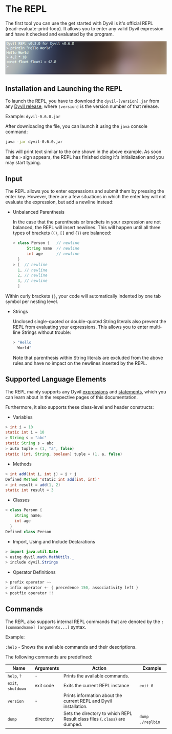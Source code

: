 # The REPL

The first tool you can use the get started with Dyvil is it's official REPL (read-evaluate-print-loop). It allows you to enter any valid Dyvil expression and have it checked and evaluated by the program.

![The REPL](repl-example-1.png)

## Installation and Launching the REPL

To launch the REPL, you have to download the `dyvil-[version].jar` from any [Dyvil release](https://github.com/Dyvil/Dyvil/releases), where `[version]` is the version number of that release.

Example: `dyvil-0.6.0.jar`

After downloading the file, you can launch it using the `java` console command:

```sh
java -jar dyvil-0.6.0.jar
```

This will print text similar to the one shown in the above example. As soon as the `>` sign appears, the REPL has finished doing it's initialization and you may start typing.

## Input

The REPL allows you to enter expressions and submit them by pressing the enter key. However, there are a few situations in which the enter key will not evaluate the expression, but add a newline instead:

- Unbalanced Parenthesis

  In the case that the parenthesis or brackets in your expression are not balanced, the REPL will insert newlines. This will happen until all three types of brackets (`()`, `[]` and `{}`) are balanced:
  
  ```java
  > class Person {   // newline
        String name  // newline
        int age      // newline
    }
  > [  // newline
    1, // newline
    2, // newline
    3, // newline
    ]
  ```
  
 Within curly brackets `{}`, your code will automatically indented by one tab symbol per nesting level.
  
- Strings

  Unclosed single-quoted or double-quoted String literals also prevent the REPL from evaluating your expressions. This allows you to enter multi-line Strings without trouble:

  ```java
  > "Hello
    World"
  ```
  
  Note that parenthesis within String literals are excluded from the above rules and have no impact on the newlines inserted by the REPL.

## Supported Language Elements

The REPL mainly supports any Dyvil [expressions](expressions.md) and [statements](statements.md), which you can learn about in the respective pages of this documentation.

Furthermore, it also supports these class-level and header constructs:

- Variables

```java
> int i = 10
static int i = 10
> String s = "abc"
static String s = abc
> auto tuple = (1, "a", false)
static (int, String, boolean) tuple = (1, a, false)
```

- Methods

```java
> int add(int i, int j) = i + j
Defined Method 'static int add(int, int)'
> int result = add(1, 2)
static int result = 3
```

- Classes

```java
> class Person {
    String name;
    int age
  }
Defined class Person
```

- Import, Using and Include Declarations

```java
> import java.util.Date
> using dyvil.math.MathUtils._
> include dyvil.Strings
```

- Operator Definitions

```java
> prefix operator ~~
> infix operator +- { precedence 150, associativity left }
> postfix operator !!
```

## Commands

The REPL also supports internal REPL commands that are denoted by the `:[commandname] [arguments...]` syntax.

Example:

`:help` - Shows the available commands and their descriptions.

The following commands are predefined:

| Name | Arguments | Action | Example
| ---- | --------- | ------ | -------
| `help`, `?` | - | Prints the available commands. | |
| `exit`, `shutdown` | exit code | Exits the current REPL instance | `exit 0` |
| `version` | - | Prints information about the current REPL and Dyvil installation. | |
| `dump` | directory | Sets the directory to which REPL Result class files (`.class`) are dumped. | `dump ./replbin` |
